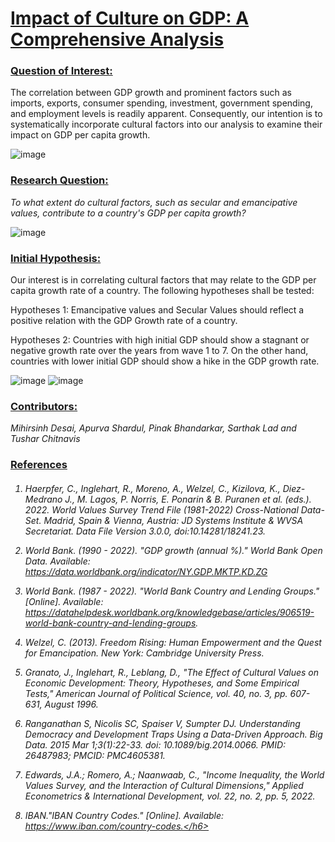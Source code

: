 <h1><b><ins>Impact of Culture on GDP: A Comprehensive Analysis</ins></b></n></h1>

<h3><b><ins>Question of Interest:</ins></b></h3>

The correlation between GDP growth and prominent factors such as imports, exports, consumer spending, investment, government spending, and employment levels is readily apparent. Consequently, our intention is to systematically incorporate cultural factors into our analysis to examine their impact on GDP per capita growth.



![image](https://github.com/tusharC95/QDA_Project/assets/64319078/d93120ae-4484-4e46-9a47-693b7e965c0d)



<h3><b><ins>Research Question:</ins></b></h3>

<i>To what extent do cultural factors, such as secular and emancipative values, contribute to a country's GDP per capita growth?</i>



![image](https://github.com/tusharC95/QDA_Project/assets/64319078/a955a5e0-7356-4901-a3ed-29f37acd8003)



<h3><b><ins>Initial Hypothesis:</ins></b></h3>



Our interest is in correlating cultural factors that may relate to the GDP per capita growth rate of a country. The following hypotheses shall be tested:

Hypotheses 1: Emancipative values and Secular Values should reflect a positive relation with the GDP Growth rate of a country.

Hypotheses 2: Countries with high initial GDP should show a stagnant or negative growth rate over the years from wave 1 to 7. On the other hand, countries with lower initial GDP should show a hike in the GDP growth rate.



![image](https://github.com/tusharC95/QDA_Project/assets/64319078/9a3f9d23-2ae6-4647-969a-dbfa9706a2f7)  ![image](https://github.com/tusharC95/QDA_Project/assets/64319078/8d0c6968-c966-481d-8e47-ee9b67fbb71b)


<h3><b><ins>Contributors:</ins></b></h3>
<i>Mihirsinh Desai,</i>
<i>Apurva Shardul,</i>
<i>Pinak Bhandarkar,</i>
<i>Sarthak Lad and </i>
<i>Tushar Chitnavis</i>

<h3><b><ins>References</ins></b></h3> 

<h6> 

1.	Haerpfer, C., Inglehart, R., Moreno, A., Welzel, C., Kizilova, K., Diez-Medrano J., M. Lagos, P. Norris, E. Ponarin & B. Puranen et al. (eds.). 2022. World Values Survey Trend File (1981-2022) Cross-National Data-Set. Madrid, Spain  &  Vienna,  Austria:  JD  Systems  Institute  &  WVSA Secretariat. Data File Version 3.0.0, doi:10.14281/18241.23.

2.	World Bank. (1990 - 2022). "GDP growth (annual %)." World Bank Open Data. Available: https://data.worldbank.org/indicator/NY.GDP.MKTP.KD.ZG

3.	World Bank. (1987 - 2022). "World Bank Country and Lending Groups." [Online]. Available: https://datahelpdesk.worldbank.org/knowledgebase/articles/906519-world-bank-country-and-lending-groups.

4.	Welzel, C. (2013). Freedom Rising: Human Empowerment and the Quest for Emancipation. New York: Cambridge University Press.

5.	Granato, J., Inglehart, R., Leblang, D., "The Effect of Cultural Values on Economic Development: Theory, Hypotheses, and Some Empirical Tests," American Journal of Political Science, vol. 40, no. 3, pp. 607-631, August 1996.

6.	Ranganathan S, Nicolis SC, Spaiser V, Sumpter DJ. Understanding Democracy and Development Traps Using a Data-Driven Approach. Big Data. 2015 Mar 1;3(1):22-33. doi: 10.1089/big.2014.0066. PMID: 26487983; PMCID: PMC4605381.

7.	Edwards, J.A.; Romero, A.; Naanwaab, C., "Income Inequality, the World Values Survey, and the Interaction of Cultural Dimensions," Applied Econometrics & International Development, vol. 22, no. 2, pp. 5, 2022.

8.	IBAN."IBAN Country Codes." [Online]. Available: https://www.iban.com/country-codes.</h6>

